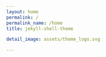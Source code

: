 ```yaml
---
layout: home
permalink: /
permalink_name: /home
title: jekyll-shell-theme

detail_image: assets/theme_logo.svg

---
```

